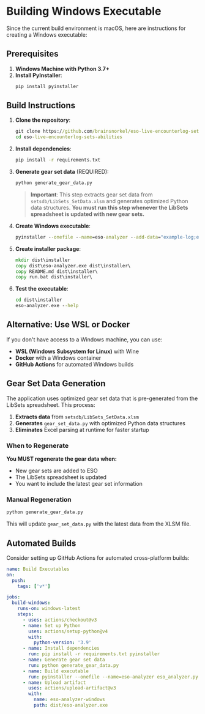 # Building Windows Executable

Since the current build environment is macOS, here are instructions for creating a Windows executable:

## Prerequisites

1. **Windows Machine with Python 3.7+**
2. **Install PyInstaller**:
   ```cmd
   pip install pyinstaller
   ```

## Build Instructions

1. **Clone the repository**:
   ```cmd
   git clone https://github.com/brainsnorkel/eso-live-encounterlog-sets-abilities.git
   cd eso-live-encounterlog-sets-abilities
   ```

2. **Install dependencies**:
   ```cmd
   pip install -r requirements.txt
   ```

3. **Generate gear set data** (REQUIRED):
   ```cmd
   python generate_gear_data.py
   ```
   > **Important**: This step extracts gear set data from `setsdb/LibSets_SetData.xlsm` and generates optimized Python data structures. **You must run this step whenever the LibSets spreadsheet is updated with new gear sets.**

4. **Create Windows executable**:
   ```cmd
   pyinstaller --onefile --name=eso-analyzer --add-data="example-log;example-log" --icon=icon.ico eso_analyzer.py
   ```

5. **Create installer package**:
   ```cmd
   mkdir dist\installer
   copy dist\eso-analyzer.exe dist\installer\
   copy README.md dist\installer\
   copy run.bat dist\installer\
   ```

6. **Test the executable**:
   ```cmd
   cd dist\installer
   eso-analyzer.exe --help
   ```

## Alternative: Use WSL or Docker

If you don't have access to a Windows machine, you can use:

- **WSL (Windows Subsystem for Linux)** with Wine
- **Docker** with a Windows container
- **GitHub Actions** for automated Windows builds

## Gear Set Data Generation

The application uses optimized gear set data that is pre-generated from the LibSets spreadsheet. This process:

1. **Extracts data** from `setsdb/LibSets_SetData.xlsm`
2. **Generates** `gear_set_data.py` with optimized Python data structures
3. **Eliminates** Excel parsing at runtime for faster startup

### When to Regenerate

**You MUST regenerate the gear data when:**
- New gear sets are added to ESO
- The LibSets spreadsheet is updated
- You want to include the latest gear set information

### Manual Regeneration

```cmd
python generate_gear_data.py
```

This will update `gear_set_data.py` with the latest data from the XLSM file.

## Automated Builds

Consider setting up GitHub Actions for automated cross-platform builds:

```yaml
name: Build Executables
on:
  push:
    tags: ['v*']

jobs:
  build-windows:
    runs-on: windows-latest
    steps:
      - uses: actions/checkout@v3
      - name: Set up Python
        uses: actions/setup-python@v4
        with:
          python-version: '3.9'
      - name: Install dependencies
        run: pip install -r requirements.txt pyinstaller
      - name: Generate gear set data
        run: python generate_gear_data.py
      - name: Build executable
        run: pyinstaller --onefile --name=eso-analyzer eso_analyzer.py
      - name: Upload artifact
        uses: actions/upload-artifact@v3
        with:
          name: eso-analyzer-windows
          path: dist/eso-analyzer.exe
```
